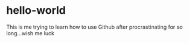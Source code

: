 # hello-world
This is me trying to learn how to use Github after procrastinating for so long...wish me luck
